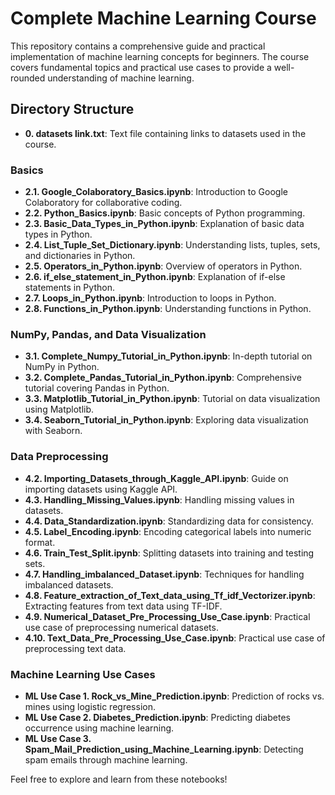 # Complete Machine Learning Course

This repository contains a comprehensive guide and practical implementation of machine learning concepts for beginners. The course covers fundamental topics and practical use cases to provide a well-rounded understanding of machine learning.

## Directory Structure

- **0. datasets link.txt**: Text file containing links to datasets used in the course.
  
### Basics

- **2.1. Google_Colaboratory_Basics.ipynb**: Introduction to Google Colaboratory for collaborative coding.
- **2.2. Python_Basics.ipynb**: Basic concepts of Python programming.
- **2.3. Basic_Data_Types_in_Python.ipynb**: Explanation of basic data types in Python.
- **2.4. List_Tuple_Set_Dictionary.ipynb**: Understanding lists, tuples, sets, and dictionaries in Python.
- **2.5. Operators_in_Python.ipynb**: Overview of operators in Python.
- **2.6. if_else_statement_in_Python.ipynb**: Explanation of if-else statements in Python.
- **2.7. Loops_in_Python.ipynb**: Introduction to loops in Python.
- **2.8. Functions_in_Python.ipynb**: Understanding functions in Python.

### NumPy, Pandas, and Data Visualization

- **3.1. Complete_Numpy_Tutorial_in_Python.ipynb**: In-depth tutorial on NumPy in Python.
- **3.2. Complete_Pandas_Tutorial_in_Python.ipynb**: Comprehensive tutorial covering Pandas in Python.
- **3.3. Matplotlib_Tutorial_in_Python.ipynb**: Tutorial on data visualization using Matplotlib.
- **3.4. Seaborn_Tutorial_in_Python.ipynb**: Exploring data visualization with Seaborn.

### Data Preprocessing

- **4.2. Importing_Datasets_through_Kaggle_API.ipynb**: Guide on importing datasets using Kaggle API.
- **4.3. Handling_Missing_Values.ipynb**: Handling missing values in datasets.
- **4.4. Data_Standardization.ipynb**: Standardizing data for consistency.
- **4.5. Label_Encoding.ipynb**: Encoding categorical labels into numeric format.
- **4.6. Train_Test_Split.ipynb**: Splitting datasets into training and testing sets.
- **4.7. Handling_imbalanced_Dataset.ipynb**: Techniques for handling imbalanced datasets.
- **4.8. Feature_extraction_of_Text_data_using_Tf_idf_Vectorizer.ipynb**: Extracting features from text data using TF-IDF.
- **4.9. Numerical_Dataset_Pre_Processing_Use_Case.ipynb**: Practical use case of preprocessing numerical datasets.
- **4.10. Text_Data_Pre_Processing_Use_Case.ipynb**: Practical use case of preprocessing text data.

### Machine Learning Use Cases

- **ML Use Case 1. Rock_vs_Mine_Prediction.ipynb**: Prediction of rocks vs. mines using logistic regression.
- **ML Use Case 2. Diabetes_Prediction.ipynb**: Predicting diabetes occurrence using machine learning.
- **ML Use Case 3. Spam_Mail_Prediction_using_Machine_Learning.ipynb**: Detecting spam emails through machine learning.

Feel free to explore and learn from these notebooks!
